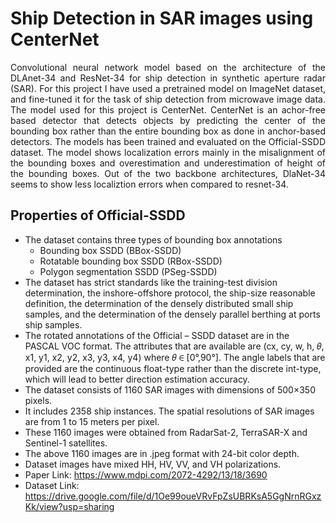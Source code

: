 # Ship Detection in SAR images using CenterNet

<div align="justify">
  
Convolutional neural network model based on the architecture of the DLAnet-34 and ResNet-34 for ship detection in synthetic aperture radar (SAR). For this project I have used a pretrained model on ImageNet dataset, and fine-tuned it for the task of ship detection from microwave image data. The model used for this project is CenterNet. CenterNet is an achor-free based detector that detects objects by predicting the center of the bounding box rather than the entire bounding box as done in anchor-based detectors. The models has been trained and evaluated on the Official-SSDD dataset. The model shows localization errors mainly in the misalignment of the bounding boxes and overestimation and underestimation of height of the bounding boxes. Out of the two backbone architectures, DlaNet-34 seems to show less localiztion errors when compared to resnet-34. 

</div align="justify">

## Properties of Official-SSDD
* The dataset contains three types of bounding box annotations
    * Bounding box SSDD (BBox-SSDD)
    * Rotatable bounding box SSDD (RBox-SSDD)
    * Polygon segmentation SSDD (PSeg-SSDD)
* The dataset has strict standards like the training-test division determination, the inshore-offshore protocol, the ship-size reasonable definition, the determination of the densely distributed small ship samples, and the determination of the densely parallel berthing at ports ship samples.
* The rotated annotations of the Official – SSDD dataset are in the PASCAL VOC format. The attributes that are available are (cx, cy, w, h, 𝜃, x1, y1, x2, y2, x3, y3, x4, y4) where 𝜃 ∈ [0°,90°]. The angle labels that are provided are the continuous float-type rather than the discrete int-type, which will lead to better direction estimation accuracy.
* The dataset consists of 1160 SAR images with dimensions of 500×350 pixels.
* It includes 2358 ship instances. The spatial resolutions of SAR images are from 1 to 15 meters per pixel.
* These 1160 images were obtained from RadarSat-2, TerraSAR-X and Sentinel-1 satellites.
* The above 1160 images are in .jpeg format with 24-bit color depth.
* Dataset images have mixed HH, HV, VV, and VH polarizations.
* Paper Link: https://www.mdpi.com/2072-4292/13/18/3690
* Dataset Link: https://drive.google.com/file/d/1Oe99oueVRvFpZsUBRKsA5GgNrnRGxzKk/view?usp=sharing

